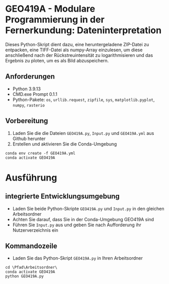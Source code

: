 # GEO419A - Modulare Programmierung in der Fernerkundung: Dateninterpretation #

Dieses Python-Skript dient dazu, eine heruntergeladene ZIP-Datei zu entpacken, eine TIFF-Datei als numpy-Array einzulesen, um diese anschließend nach der Rückstreuintensität zu logarithmisieren und das Ergebnis zu ploten, um es als Bild abzuspeichern.

## Anforderungen ##

- Python 3.9.13 
- CMD.exe Prompt 0.1.1
- Python-Pakete: `os`, `urllib.request`, `zipfile`, `sys`, `matplotlib.pyplot`, `numpy`, `rasterio`

## Vorbereitung ##

1. Laden Sie die die Dateien `GEO419A.py`, `Input.py` und `GEO419A.yml` aus Github herunter
2. Erstellen und aktivieren Sie die Conda-Umgebung

```
conda env create -f GEO419A.yml
conda activate GEO419A
```

# Ausführung #

## integrierte Entwicklungsumgebung ##

- Laden Sie beide Python-Skripte `GEO419A.py` und `Input.py` in den gleichen Arbeitsordner 
- Achten Sie darauf, dass Sie in der Conda-Umgebung GEO419A sind
- Führen Sie `Input.py` aus und geben Sie nach Aufforderung ihr Nutzerverzeichnis ein


## Kommandozeile ##

- Laden Sie das Python-Skript `GEO419A.py` in Ihren Arbeitsordner
```
cd \Pfad\Arbeitsordner\
conda activate GEO419A
python GEO419A.py
```

